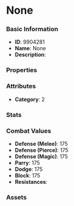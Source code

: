 # None



### Basic Information

- **ID**: 9904281
- **Name**: None
- **Description**: 

### Properties


### Attributes

- **Category**: 2

### Stats


### Combat Values

- **Defense (Melee)**: 175
- **Defense (Pierce)**: 175
- **Defense (Magic)**: 175
- **Parry**: 175
- **Dodge**: 175
- **Block**: 175
- **Resistances**: 

### Assets


